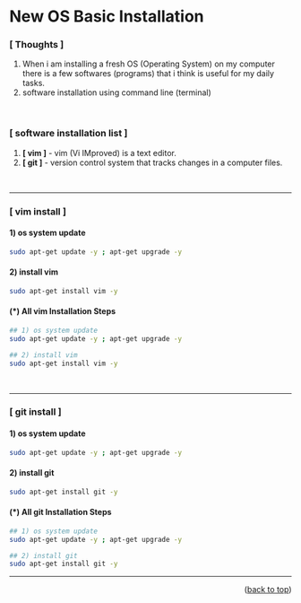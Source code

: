 <a name="topage"></a>

# New OS Basic Installation

### [ Thoughts ]

  1. When i am installing a fresh OS (Operating System) on my computer there is a few softwares (programs) that i think is useful for my daily tasks.
  2. software installation using command line (terminal)

<br/>

### [ software installation list ]
1. **[ vim ]** - vim (Vi IMproved) is a text editor.
2. **[ git ]** - version control system that tracks changes in a computer files.

<br/>

-----
### [ vim install ]

#### 1) os system update
  ```sh
sudo apt-get update -y ; apt-get upgrade -y
```

#### 2) install vim
  ```sh
sudo apt-get install vim -y
```

#### (*) All vim Installation Steps
 ```sh
## 1) os system update
sudo apt-get update -y ; apt-get upgrade -y

## 2) install vim
sudo apt-get install vim -y
```

<br/>

-----
### [ git install ]

#### 1) os system update
  ```sh
sudo apt-get update -y ; apt-get upgrade -y
```

#### 2) install git
  ```sh
sudo apt-get install git -y
```

#### (*) All git Installation Steps
 ```sh
## 1) os system update
sudo apt-get update -y ; apt-get upgrade -y

## 2) install git
sudo apt-get install git -y
```

---

<p align="right">(<a href="#topage">back to top</a>)</p>
<br/>
<br/>
